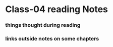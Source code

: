 # Class-04 reading Notes

### things thought during reading



### links outside notes on some chapters